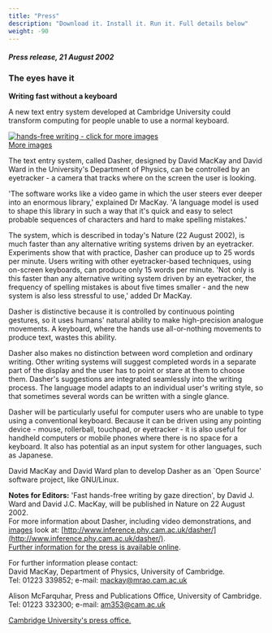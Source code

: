 ```yaml
---
title: "Press"
description: "Download it. Install it. Run it. Full details below"
weight: -90
---
```


##### Press release, 21 August 2002

### The eyes have it

**Writing fast without a keyboard**

A new text entry system developed at Cambridge University could transform computing for people unable to use a normal keyboard.

[![hands-free writing - click for more images](/dasher/images/hires/mini96028.jpg)](Images.html)  
[More images](Images.html)

The text entry system, called Dasher, designed by David MacKay and David Ward in the University's Department of Physics, can be controlled by an eyetracker - a camera that tracks where on the screen the user is looking.

'The software works like a video game in which the user steers ever deeper into an enormous library,' explained Dr MacKay. 'A language model is used to shape this library in such a way that it's quick and easy to select probable sequences of characters and hard to make spelling mistakes.'

The system, which is described in today's Nature (22 August 2002), is much faster than any alternative writing systems driven by an eyetracker. Experiments show that with practice, Dasher can produce up to 25 words per minute. Users writing with other eyetracker-based techniques, using on-screen keyboards, can produce only 15 words per minute. 'Not only is this faster than any alternative writing system driven by an eyetracker, the frequency of spelling mistakes is about five times smaller - and the new system is also less stressful to use,' added Dr MacKay.

Dasher is distinctive because it is controlled by continuous pointing gestures, so it uses humans' natural ability to make high-precision analogue movements. A keyboard, where the hands use all-or-nothing movements to produce text, wastes this ability.

Dasher also makes no distinction between word completion and ordinary writing. Other writing systems will suggest completed words in a separate part of the display and the user has to point or stare at them to choose them. Dasher's suggestions are integrated seamlessly into the writing process. The language model adapts to an individual user's writing style, so that sometimes several words can be written with a single glance.

Dasher will be particularly useful for computer users who are unable to type using a conventional keyboard. Because it can be driven using any pointing device - mouse, rollerball, touchpad, or eyetracker - it is also useful for handheld computers or mobile phones where there is no space for a keyboard. It also has potential as an input system for other languages, such as Japanese.

David MacKay and David Ward plan to develop Dasher as an `Open Source' software project, like GNU/Linux.

**Notes for Editors:** 'Fast hands-free writing by gaze direction', by David J. Ward and David J.C. MacKay, will be published in Nature on 22 August 2002.  
For more information about Dasher, including video demonstrations, and [images](Images.html) look at: [http://www.inference.phy.cam.ac.uk/dasher/](http://www.inference.phy.cam.ac.uk/dasher/).  
[Further information for the press is available online](QA.html).

For further information please contact:  
David MacKay, Department of Physics, University of Cambridge.  
Tel: 01223 339852; e-mail: mackay@mrao.cam.ac.uk  
  
Alison McFarquhar, Press and Publications Office, University of Cambridge.  
Tel: 01223 332300; e-mail: am353@cam.ac.uk

[Cambridge University's press office.](http://www.admin.cam.ac.uk/news/press/index.cgi)
